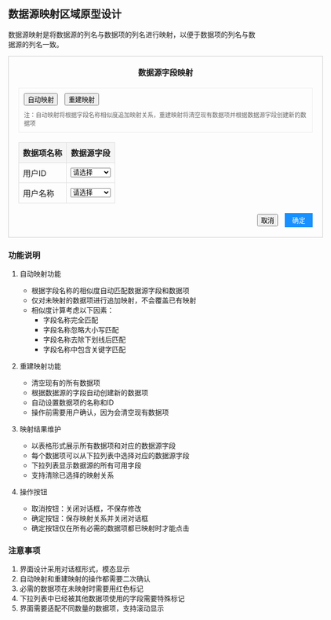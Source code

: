 ## 数据源映射区域原型设计

数据源映射是将数据源的列名与数据项的列名进行映射，以便于数据项的列名与数据源的列名一致。

<div style="border: 1px solid #ccc; padding: 20px; width: 600px;">
    <div style="text-align: center; font-size: 16px; font-weight: bold; margin-bottom: 20px;">
        数据源字段映射
    </div>
    <div style="border: 1px solid #eee; padding: 10px; margin-bottom: 20px;">
        <div style="margin-bottom: 10px;">
            <button style="margin-right: 10px;">自动映射</button>
            <button>重建映射</button>
        </div>
        <div style="color: #666; font-size: 12px;">
            注：自动映射将根据字段名称相似度追加映射关系，重建映射将清空现有数据项并根据数据源字段创建新的数据项
        </div>
    </div>
    <div style="margin-bottom: 20px;">
        <table style="width: 100%; border-collapse: collapse;">
            <thead>
                <tr style="background-color: #f5f5f5;">
                    <th style="padding: 8px; border: 1px solid #ddd;">数据项名称</th>
                    <th style="padding: 8px; border: 1px solid #ddd;">数据源字段</th>
                </tr>
            </thead>
            <tbody>
                <tr>
                    <td style="padding: 8px; border: 1px solid #ddd;">用户ID</td>
                    <td style="padding: 8px; border: 1px solid #ddd;">
                        <select style="width: 100%;">
                            <option value="">请选择</option>
                            <option value="id">id</option>
                            <option value="user_id">user_id</option>
                        </select>
                    </td>
                </tr>
                <tr>
                    <td style="padding: 8px; border: 1px solid #ddd;">用户名称</td>
                    <td style="padding: 8px; border: 1px solid #ddd;">
                        <select style="width: 100%;">
                            <option value="">请选择</option>
                            <option value="name">name</option>
                            <option value="username">username</option>
                        </select>
                    </td>
                </tr>
            </tbody>
        </table>
    </div>
    <div style="text-align: right;">
        <button style="margin-right: 10px;">取消</button>
        <button style="background-color: #1890ff; color: white; border: none; padding: 5px 15px;">确定</button>
    </div>
</div>

### 功能说明

1. 自动映射功能
   - 根据字段名称的相似度自动匹配数据源字段和数据项
   - 仅对未映射的数据项进行追加映射，不会覆盖已有映射
   - 相似度计算考虑以下因素：
     * 字段名称完全匹配
     * 字段名称忽略大小写匹配
     * 字段名称去除下划线后匹配
     * 字段名称中包含关键字匹配

2. 重建映射功能
   - 清空现有的所有数据项
   - 根据数据源的字段自动创建新的数据项
   - 自动设置数据项的名称和ID
   - 操作前需要用户确认，因为会清空现有数据项

3. 映射结果维护
   - 以表格形式展示所有数据项和对应的数据源字段
   - 每个数据项可以从下拉列表中选择对应的数据源字段
   - 下拉列表显示数据源的所有可用字段
   - 支持清除已选择的映射关系

4. 操作按钮
   - 取消按钮：关闭对话框，不保存修改
   - 确定按钮：保存映射关系并关闭对话框
   - 确定按钮仅在所有必需的数据项都已映射时才能点击

### 注意事项

1. 界面设计采用对话框形式，模态显示
2. 自动映射和重建映射的操作都需要二次确认
3. 必需的数据项在未映射时需要用红色标记
4. 下拉列表中已经被其他数据项使用的字段需要特殊标记
5. 界面需要适配不同数量的数据项，支持滚动显示


